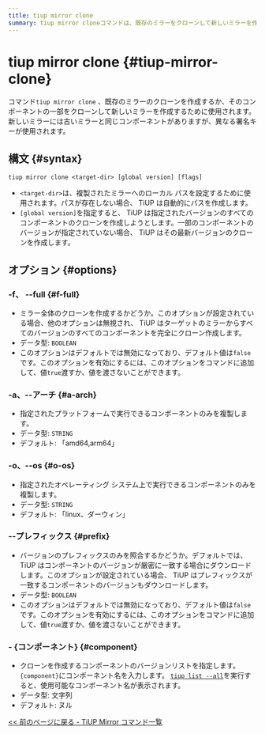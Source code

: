 ```yaml
---
title: tiup mirror clone
summary: tiup mirror cloneコマンドは、既存のミラーをクローンして新しいミラーを作成するために使用されます。`<target-dir>`は複製されたミラーへのローカルパスを設定し、`[global version]`を指定すると、指定されたバージョンのすべてのコンポーネントのクローンを作成します。さらに、オプションを使用してミラー全体のクローンを作成したり、特定のプラットフォームやオペレーティングシステム上で実行できるコンポーネントのみを複製したりすることができます。
---
```


# tiup mirror clone {#tiup-mirror-clone}

コマンド`tiup mirror clone` 、既存のミラーのクローンを作成するか、そのコンポーネントの一部をクローンして新しいミラーを作成するために使用されます。新しいミラーには古いミラーと同じコンポーネントがありますが、異なる署名キーが使用されます。

## 構文 {#syntax}

```shell
tiup mirror clone <target-dir> [global version] [flags]
```

-   `<target-dir>`は、複製されたミラーへのローカル パスを設定するために使用されます。パスが存在しない場合、 TiUP は自動的にパスを作成します。
-   `[global version]`を指定すると、 TiUP は指定されたバージョンのすべてのコンポーネントのクローンを作成しようとします。一部のコンポーネントのバージョンが指定されていない場合、 TiUP はその最新バージョンのクローンを作成します。

## オプション {#options}

### -f、 --full {#f-full}

-   ミラー全体のクローンを作成するかどうか。このオプションが設定されている場合、他のオプションは無視され、 TiUP はターゲットのミラーからすべてのバージョンのすべてのコンポーネントを完全にクローン作成します。
-   データ型: `BOOLEAN`
-   このオプションはデフォルトでは無効になっており、デフォルト値は`false`です。このオプションを有効にするには、このオプションをコマンドに追加して、値`true`渡すか、値を渡さないことができます。

### -a、--アーチ {#a-arch}

-   指定されたプラットフォームで実行できるコンポーネントのみを複製します。
-   データ型: `STRING`
-   デフォルト: 「amd64,arm64」

### -o、--os {#o-os}

-   指定されたオペレーティング システム上で実行できるコンポーネントのみを複製します。
-   データ型: `STRING`
-   デフォルト: 「linux、ダーウィン」

### --プレフィックス {#prefix}

-   バージョンのプレフィックスのみを照合するかどうか。デフォルトでは、 TiUP はコンポーネントのバージョンが厳密に一致する場合にダウンロードします。このオプションが設定されている場合、 TiUP はプレフィックスが一致するコンポーネントのバージョンもダウンロードします。
-   データ型: `BOOLEAN`
-   このオプションはデフォルトでは無効になっており、デフォルト値は`false`です。このオプションを有効にするには、このオプションをコマンドに追加して、値`true`渡すか、値を渡さないことができます。

### - {コンポーネント} {#component}

-   クローンを作成するコンポーネントのバージョンリストを指定します。 `{component}`にコンポーネント名を入力します。 [`tiup list --all`](/tiup/tiup-command-list.md)を実行すると、使用可能なコンポーネント名が表示されます。
-   データ型: 文字列
-   デフォルト: ヌル

[&lt;&lt; 前のページに戻る - TiUP Mirror コマンド一覧](/tiup/tiup-command-mirror.md#command-list)
